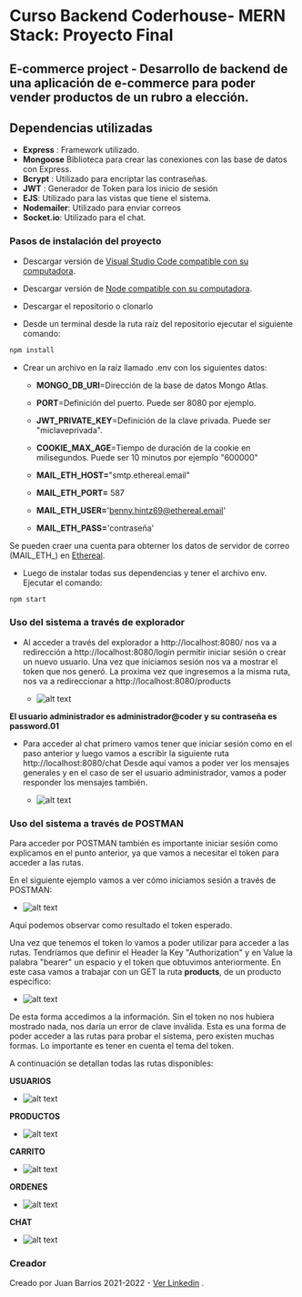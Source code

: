 # Curso Backend Coderhouse- MERN Stack: Proyecto Final 

## E-commerce project - Desarrollo de backend de una aplicación de e-commerce para poder vender productos de un rubro a elección.

## Dependencias utilizadas

 - **Express** : Framework utilizado.
 - **Mongoose** Biblioteca para crear las conexiones con las base de datos con Express.
 - **Bcrypt** : Utilizado para encriptar las contraseñas.
 - **JWT** : Generador de Token para los inicio de sesión
 - **EJS**: Utilizado para las vistas que tiene el sistema.
 - **Nodemailer**: Utilizado para enviar correos
 - **Socket.io**: Utilizado para el chat.


### Pasos de instalación del proyecto


- Descargar versión de [Visual Studio Code compatible con su computadora](https://code.visualstudio.com/download).

- Descargar versión de [Node compatible con su computadora](https://nodejs.org/en/download/).

- Descargar el repositorio o clonarlo

- Desde un terminal desde la ruta raíz del repositorio ejecutar el siguiente comando:
```bash
npm install
```

- Crear un archivo en la raíz llamado .env con los siguientes datos:


  - **MONGO_DB_URI**=Dirección de la base de datos Mongo Atlas.

  - **PORT**=Definición del puerto. Puede ser 8080 por ejemplo.

  - **JWT_PRIVATE_KEY**=Definición de la clave privada. Puede ser "miclaveprivada".

  - **COOKIE_MAX_AGE**=Tiempo de duración de la cookie en milisegundos. Puede ser 10 minutos por ejemplo "600000"

  - **MAIL_ETH_HOST=**"smtp.ethereal.email"

  - **MAIL_ETH_PORT=** 587

  - **MAIL_ETH_USER=**'benny.hintz69@ethereal.email'

  - **MAIL_ETH_PASS=**'contraseña'

Se pueden craer una cuenta para obterner los datos de servidor de correo (MAIL_ETH_) en [Ethereal](https://ethereal.email/create).

- Luego de instalar todas sus dependencias y tener el archivo env. Ejecutar el comando:
```bash
npm start
```

### Uso del sistema a través de explorador

- Al acceder a través del explorador a http://localhost:8080/ nos va a redirección a http://localhost:8080/login permitir iniciar sesión o crear un nuevo usuario. Una vez que iniciamos sesión nos va a mostrar el token que nos generó. La proxima vez que ingresemos a la misma ruta, nos va a redireccionar a http://localhost:8080/products

  - ![alt text](https://raw.githubusercontent.com/juanbarrios86/proyectobackend/main/Readme/frontlogin.JPG)

**El usuario administrador es administrador@coder y su contraseña es password.01**

- Para acceder al chat primero vamos tener que iniciar sesión como en el paso anterior y luego vamos a escribir la siguiente ruta http://localhost:8080/chat Desde aquí vamos a poder ver los mensajes generales y en el caso de ser el usuario administrador, vamos a poder responder los mensajes también.

  - ![alt text](https://raw.githubusercontent.com/juanbarrios86/proyectobackend/main/Readme/frontchat.JPG)


### Uso del sistema a través de POSTMAN

Para acceder por POSTMAN también es importante iniciar sesión como explicamos en el punto anterior, ya que vamos a necesitar el token para acceder a las rutas.

En el siguiente ejemplo vamos a ver cómo iniciamos sesión a través de POSTMAN:
- ![alt text](https://raw.githubusercontent.com/juanbarrios86/proyectobackend/main/Readme/iniciosesionpostman.JPG)

Aquí podemos observar como resultado el token esperado.

Una vez que tenemos el token lo vamos a poder utilizar para acceder a las rutas. Tendríamos que definir el Header la Key "Authorization" y en Value la palabra "bearer" un espacio y el token que obtuvimos anteriormente. En este casa vamos a trabajar con un GET la ruta **products**, de un producto especifico:

- ![alt text](https://raw.githubusercontent.com/juanbarrios86/proyectobackend/main/Readme/autorization.JPG)

De esta forma accedimos a la información. Sin el token no nos hubiera mostrado nada, nos daría un error de clave inválida. Esta es una forma de poder acceder a las rutas para probar el sistema, pero existen muchas formas. Lo importante es tener en cuenta el tema del token.

A continuación se detallan todas las rutas disponibles:

**USUARIOS**
- ![alt text](https://raw.githubusercontent.com/juanbarrios86/proyectobackend/main/Readme/login.JPG)

**PRODUCTOS**
- ![alt text](https://raw.githubusercontent.com/juanbarrios86/proyectobackend/main/Readme/products.JPG)

**CARRITO**
- ![alt text](https://raw.githubusercontent.com/juanbarrios86/proyectobackend/main/Readme/cart.JPG)

**ORDENES**
- ![alt text](https://raw.githubusercontent.com/juanbarrios86/proyectobackend/main/Readme/order.JPG)

**CHAT**
- ![alt text](https://raw.githubusercontent.com/juanbarrios86/proyectobackend/main/Readme/chat.JPG)


### Creador

Creado por Juan Barrios
2021-2022 - [Ver Linkedin](https://www.linkedin.com/in/juancarlosbarrios/) .
